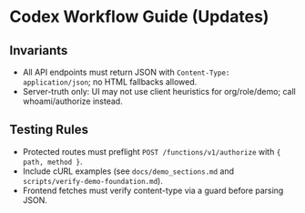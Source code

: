 # Codex Workflow Guide (Updates)

## Invariants
- All API endpoints must return JSON with `Content-Type: application/json`; no HTML fallbacks allowed.
- Server-truth only: UI may not use client heuristics for org/role/demo; call whoami/authorize instead.

## Testing Rules
- Protected routes must preflight `POST /functions/v1/authorize` with `{ path, method }`.
- Include cURL examples (see `docs/demo_sections.md` and `scripts/verify-demo-foundation.md`).
- Frontend fetches must verify content-type via a guard before parsing JSON.

